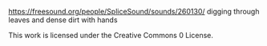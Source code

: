 
https://freesound.org/people/SpliceSound/sounds/260130/
digging through leaves and dense dirt with hands

This work is licensed under the Creative Commons 0 License.
